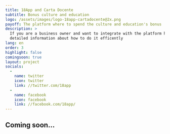 ```yaml
---
title: 18App and Carta Docente
subtitle: Bonus culture and education
logo: /assets/images/logo-18app-cartadocente@2x.png
payoff: The platform where to spend the culture and education's bonus
description: >
  If you are a business owner and want to integrate with the platform here you can find all the
  detailed information about how to do it efficently
lang: en
order: 3
highlight: false
comingsoon: true
layout: project
socials:
  -
    name: twitter
    icon: twitter
    link: //twitter.com/18app
  -
    name: facebook
    icon: facebook
    link: //facebook.com/18app/
---
```



## Coming soon...

